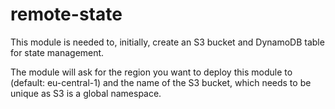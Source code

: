 # remote-state

This module is needed to, initially, create an S3 bucket and DynamoDB table for state management.

The module will ask for the region you want to deploy this module to (default: eu-central-1) and the name of the S3 bucket, which needs to be unique as S3 is a global namespace.
